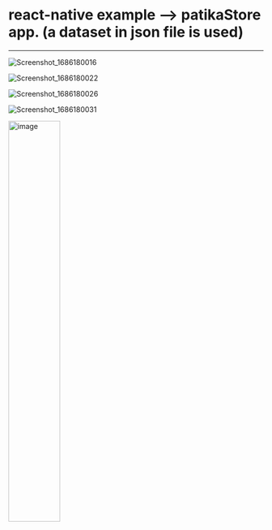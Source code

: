# react-native example --> patikaStore app. (a dataset in json file is used) 

----------------------------------------------------------------------------------------------------------

![Screenshot_1686180016](https://github.com/sumeyye-sahin/news-app--json-dataset-used-/assets/58478124/e219bf93-cf7a-4a32-90ab-d3a1f35a30f3)


![Screenshot_1686180022](https://github.com/sumeyye-sahin/news-app--json-dataset-used-/assets/58478124/1d35921c-47f6-43a5-a20f-8146ff774414)

![Screenshot_1686180026](https://github.com/sumeyye-sahin/news-app--json-dataset-used-/assets/58478124/d1274d35-b534-4df0-bea8-6c3e2c2c98d2)


![Screenshot_1686180031](https://github.com/sumeyye-sahin/news-app--json-dataset-used-/assets/58478124/a00f8570-66a0-4e5a-acbf-229865798c38)



<img src="./Screenshot_1686180031.png" alt="image" width="45%" height="45%">

